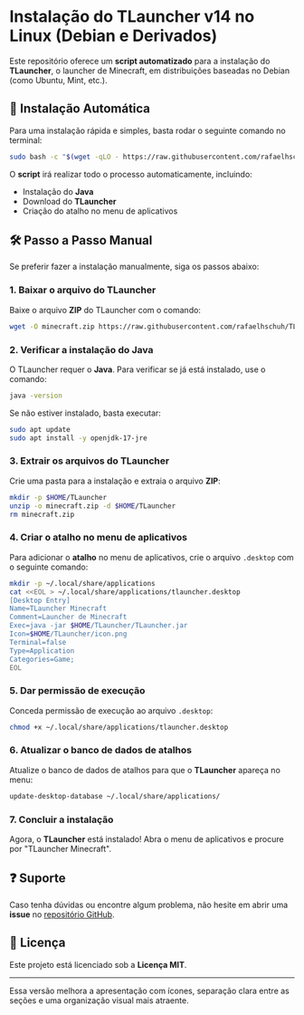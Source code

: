 # Instalação do **TLauncher v14** no Linux (Debian e Derivados)

Este repositório oferece um **script automatizado** para a instalação do **TLauncher**, o launcher de Minecraft, em distribuições baseadas no Debian (como Ubuntu, Mint, etc.).

## 🚀 Instalação Automática

Para uma instalação rápida e simples, basta rodar o seguinte comando no terminal:

```bash
sudo bash -c "$(wget -qLO - https://raw.githubusercontent.com/rafaelhschuh/TLauncher-install-linux/refs/heads/main/install.sh)"
```

O **script** irá realizar todo o processo automaticamente, incluindo:

- Instalação do **Java**
- Download do **TLauncher**
- Criação do atalho no menu de aplicativos

## 🛠️ Passo a Passo Manual

Se preferir fazer a instalação manualmente, siga os passos abaixo:

### 1. Baixar o arquivo do TLauncher

Baixe o arquivo **ZIP** do TLauncher com o comando:

```bash
wget -O minecraft.zip https://raw.githubusercontent.com/rafaelhschuh/TLauncher-install-linux/refs/heads/main/minecraft.zip
```

### 2. Verificar a instalação do Java

O TLauncher requer o **Java**. Para verificar se já está instalado, use o comando:

```bash
java -version
```

Se não estiver instalado, basta executar:

```bash
sudo apt update
sudo apt install -y openjdk-17-jre
```

### 3. Extrair os arquivos do TLauncher

Crie uma pasta para a instalação e extraia o arquivo **ZIP**:

```bash
mkdir -p $HOME/TLauncher
unzip -o minecraft.zip -d $HOME/TLauncher
rm minecraft.zip
```

### 4. Criar o atalho no menu de aplicativos

Para adicionar o **atalho** no menu de aplicativos, crie o arquivo `.desktop` com o seguinte comando:

```bash
mkdir -p ~/.local/share/applications
cat <<EOL > ~/.local/share/applications/tlauncher.desktop
[Desktop Entry]
Name=TLauncher Minecraft
Comment=Launcher de Minecraft
Exec=java -jar $HOME/TLauncher/TLauncher.jar
Icon=$HOME/TLauncher/icon.png
Terminal=false
Type=Application
Categories=Game;
EOL
```

### 5. Dar permissão de execução

Conceda permissão de execução ao arquivo `.desktop`:

```bash
chmod +x ~/.local/share/applications/tlauncher.desktop
```

### 6. Atualizar o banco de dados de atalhos

Atualize o banco de dados de atalhos para que o **TLauncher** apareça no menu:

```bash
update-desktop-database ~/.local/share/applications/
```

### 7. Concluir a instalação

Agora, o **TLauncher** está instalado! Abra o menu de aplicativos e procure por "TLauncher Minecraft".

## ❓ Suporte

Caso tenha dúvidas ou encontre algum problema, não hesite em abrir uma **issue** no [repositório GitHub](https://github.com/rafaelhschuh/TLauncher-install-linux).

## 📜 Licença

Este projeto está licenciado sob a **Licença MIT**.

---

Essa versão melhora a apresentação com ícones, separação clara entre as seções e uma organização visual mais atraente.